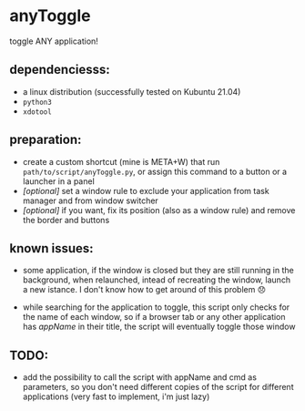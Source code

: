 # anyToggle

toggle ANY application!

## dependenciesss:

+ a linux distribution (successfully tested on Kubuntu 21.04)
+ `python3` 
+ `xdotool`

## preparation:

+ create a custom shortcut (mine is META+W) that run `path/to/script/anyToggle.py`, or assign this command to a button or a launcher in a panel
+ *[optional]* set a window rule to exclude your application from task manager and from window switcher
+ *[optional]* if you want, fix its position (also as a window rule) and remove the border and buttons

## known issues:

* some application, if the window is closed but they are still running in the background, when relaunched, intead of recreating the window, launch a new istance. I don't know how to get around of this problem 😞

* while searching for the application to toggle, this script only checks for the name of each window, so if a browser tab or any other application has *appName* in their title, the script will eventually toggle those window

## TODO:

* add the possibility to call the script with appName and cmd as parameters, so you don't need different copies of the script for different applications (very fast to implement, i'm just lazy)
